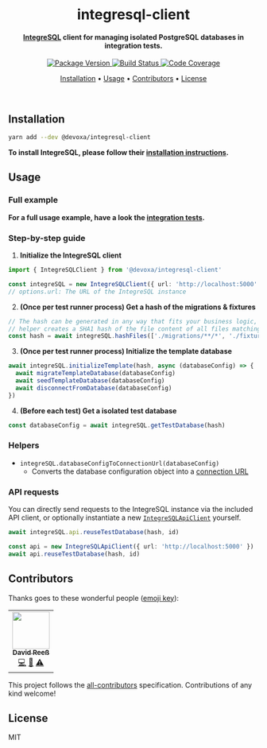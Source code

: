 <!-- Title -->
<h1 align="center">
  integresql-client
</h1>

<!-- Description -->
<h4 align="center">
  <a href="https://github.com/allaboutapps/integresql">IntegreSQL</a> client for managing isolated PostgreSQL databases in integration tests.
</h4>

<!-- Badges -->
<p align="center">
  <a href="https://www.npmjs.com/package/@devoxa/integresql-client">
    <img
      src="https://img.shields.io/npm/v/@devoxa/integresql-client?style=flat-square"
      alt="Package Version"
    />
  </a>

  <a href="https://github.com/devoxa/integresql-client/actions?query=branch%3Amaster+workflow%3A%22Continuous+Integration%22">
    <img
      src="https://img.shields.io/github/actions/workflow/status/devoxa/integresql-client/push.yml?branch=master&style=flat-square"
      alt="Build Status"
    />
  </a>

  <a href="https://codecov.io/github/devoxa/integresql-client">
    <img
      src="https://img.shields.io/codecov/c/github/devoxa/integresql-client/master?style=flat-square"
      alt="Code Coverage"
    />
  </a>
</p>

<!-- Quicklinks -->
<p align="center">
  <a href="#installation">Installation</a> •
  <a href="#usage">Usage</a> •
  <a href="#contributors">Contributors</a> •
  <a href="#license">License</a>
</p>

<br>

## Installation

```bash
yarn add --dev @devoxa/integresql-client
```

**To install IntegreSQL, please follow their
[installation instructions](https://github.com/allaboutapps/integresql#usage).**

## Usage

### Full example

**For a full usage example, have a look the [integration tests](./tests-integration/user.spec.ts).**

### Step-by-step guide

1. **Initialize the IntegreSQL client**

```ts
import { IntegreSQLClient } from '@devoxa/integresql-client'

const integreSQL = new IntegreSQLClient({ url: 'http://localhost:5000' })
// options.url: The URL of the IntegreSQL instance
```

2. **(Once per test runner process) Get a hash of the migrations & fixtures**

```ts
// The hash can be generated in any way that fits your business logic, the included
// helper creates a SHA1 hash of the file content of all files matching the glob patterns.
const hash = await integreSQL.hashFiles(['./migrations/**/*', './fixtures/**/*'])
```

3. **(Once per test runner process) Initialize the template database**

```ts
await integreSQL.initializeTemplate(hash, async (databaseConfig) => {
  await migrateTemplateDatabase(databaseConfig)
  await seedTemplateDatabase(databaseConfig)
  await disconnectFromDatabase(databaseConfig)
})
```

4. **(Before each test) Get a isolated test database**

```ts
const databaseConfig = await integreSQL.getTestDatabase(hash)
```

### Helpers

- `integreSQL.databaseConfigToConnectionUrl(databaseConfig)`
  - Converts the database configuration object into a
    [connection URL](https://www.postgresql.org/docs/current/libpq-connect.html#LIBPQ-CONNSTRING)

### API requests

You can directly send requests to the IntegreSQL instance via the included API client, or optionally
instantiate a new [`IntegreSQLApiClient`](./src/apiClient.ts) yourself.

```ts
await integreSQL.api.reuseTestDatabase(hash, id)

const api = new IntegreSQLApiClient({ url: 'http://localhost:5000' })
await api.reuseTestDatabase(hash, id)
```

## Contributors

Thanks goes to these wonderful people ([emoji key](https://allcontributors.org/docs/en/emoji-key)):

<!-- ALL-CONTRIBUTORS-LIST:START - Do not remove or modify this section -->
<!-- prettier-ignore-start -->
<!-- markdownlint-disable -->
<table>
  <tr>
    <td align="center"><a href="https://www.david-reess.de"><img src="https://avatars3.githubusercontent.com/u/4615516?v=4" width="75px;" alt=""/><br /><sub><b>David Reeß</b></sub></a><br /><a href="https://github.com/devoxa/integresql-client/commits?author=queicherius" title="Code">💻</a> <a href="https://github.com/devoxa/integresql-client/commits?author=queicherius" title="Documentation">📖</a> <a href="https://github.com/devoxa/integresql-client/commits?author=queicherius" title="Tests">⚠️</a></td>
  </tr>
</table>

<!-- markdownlint-enable -->
<!-- prettier-ignore-end -->

<!-- ALL-CONTRIBUTORS-LIST:END -->

This project follows the [all-contributors](https://github.com/all-contributors/all-contributors)
specification. Contributions of any kind welcome!

## License

MIT
